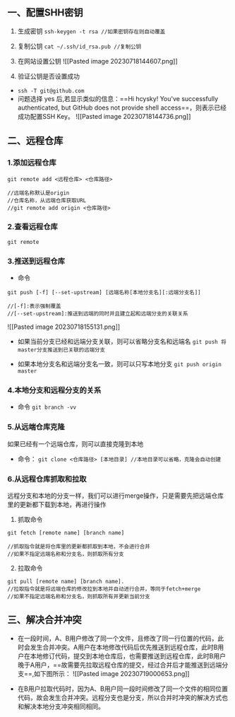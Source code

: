 ## 一、配置SHH密钥
1. 生成密钥
`ssh-keygen -t rsa //如果密钥存在则自动覆盖`

2. 复制公钥
`cat ~/.ssh/id_rsa.pub //复制公钥`

3. 在网站设置公钥
![[Pasted image 20230718144607.png]]
4. 验证公钥是否设置成功
+  `ssh -T git@github.com`
+ 问题选择 yes 后,若显示类似的信息：==Hi hcysky! You've successfully authenticated, but GitHub does not provide shell access==，则表示已经成功配置SSH Key。
![[Pasted image 20230718144736.png]]

## 二、远程仓库
### 1.添加远程仓库
```
git remote add <远程仓库> <仓库路径>

//远端名称默认是origin
//仓库名称，从远端仓库获取URL
//git remote add origin <仓库路径>
```

### 2.查看远程仓库
`git remote`

### 3.推送到远程仓库
+ 命令
```
git push [-f] [--set-upstream] [远端名称[本地分支名][:远端分支名]]

//[-f]:表示强制覆盖
//[--set-upstream]:推送到远端的同时并且建立起和远端分支的关联关系
```
![[Pasted image 20230718155131.png]]

+ 如果当前分支已经和远端分支关联，则可以省略分支名和远端名
`git push 将master分支推送到已关联的远端分支`

+ 如果本地分支名和远端分支名一致，则可以只写本地分支
`git push origin master`

### 4.本地分支和远程分支的关系
+ 命令
`git branch -vv`

### 5.从远端仓库克隆
如果已经有一个远端仓库，则可以直接克隆到本地
+ 命令：
`git clone <仓库路径> [本地目录] //本地目录可以省略，克隆会自动创建`

### 6.从远程仓库抓取和拉取
远程分支和本地的分支一样，我们可以进行merge操作，只是需要先把远端仓库里的更新都下载到本地，再进行操作
1. 抓取命令
```
git fetch [remote name] [branch name]

//抓取指令就是将仓库里的更新都抓取到本地，不会进行合并
//如果不指定远端名称和分支名，则抓取所有分支
```

2. 拉取命令
```
git pull [remote name] [branch name].
//拉取指令就是将远端仓库的修改拉到本地并自动进行合并，等同于fetch+merge
//如果不指定远端名称和分支名，则抓取所有并更新当前分支
```

## 三、解决合并冲突 
+ 在一段时间，A、B用户修改了同一个文件，且修改了同一行位置的代码，此时会发生合并冲突。A用户在本地修改代码后优先推送到远程仓库，此时B用户在本地修订代码，提交到本地仓库后，也需要推送到远程仓库，此时B用户晚于A用户，==故需要先拉取远程仓库的提交，经过合并后才能推送到远端分支==,如下图所示：
![[Pasted image 20230719000653.png]]

+ 在B用户拉取代码时，因为A、B用户同一段时间修改了同一个文件的相同位置代码，故会发生合并冲突。远程分支也是分支，所以合并时冲突的解决方式也和解决本地分支冲突相同相同。
